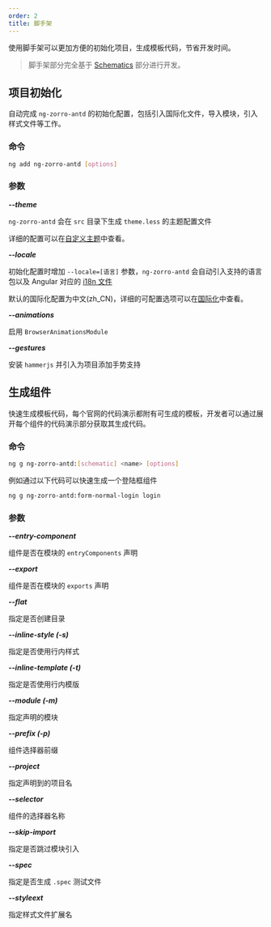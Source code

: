 ```yaml
---
order: 2
title: 脚手架
---
```

使用脚手架可以更加方便的初始化项目，生成模板代码，节省开发时间。
> 脚手架部分完全基于 [Schematics](https://blog.angular.io/schematics-an-introduction-dc1dfbc2a2b2) 部分进行开发。

## 项目初始化

自动完成 `ng-zorro-antd` 的初始化配置，包括引入国际化文件，导入模块，引入样式文件等工作。

### 命令

```bash
ng add ng-zorro-antd [options]
```

### 参数

***--theme***

`ng-zorro-antd` 会在 `src` 目录下生成 `theme.less` 的主题配置文件

详细的配置可以在[自定义主题](/docs/customize-theme/zh)中查看。

***--locale***

初始化配置时增加 `--locale=[语言]` 参数，`ng-zorro-antd` 会自动引入支持的语言包以及 Angular 对应的 [i18n 文件](https://angular.io/guide/i18n)

默认的国际化配置为中文(zh_CN)，详细的可配置选项可以在[国际化](/docs/i18n/zh)中查看。

***--animations***

启用 `BrowserAnimationsModule`

***--gestures***

安装 `hammerjs` 并引入为项目添加手势支持

## 生成组件

快速生成模板代码，每个官网的代码演示都附有可生成的模板，开发者可以通过展开每个组件的代码演示部分获取其生成代码。

### 命令

```bash
ng g ng-zorro-antd:[schematic] <name> [options]
```

例如通过以下代码可以快速生成一个登陆框组件

```bash
ng g ng-zorro-antd:form-normal-login login
```

### 参数

***--entry-component***

组件是否在模块的 `entryComponents` 声明

***--export***

组件是否在模块的 `exports` 声明

***--flat***

指定是否创建目录

***--inline-style (-s)***

指定是否使用行内样式

***--inline-template (-t)***

指定是否使用行内模版

***--module (-m)***

指定声明的模块

***--prefix (-p)***

组件选择器前缀

***--project***

指定声明到的项目名

***--selector***

组件的选择器名称

***--skip-import***

指定是否跳过模块引入

***--spec***

指定是否生成 `.spec` 测试文件

***--styleext***

指定样式文件扩展名

